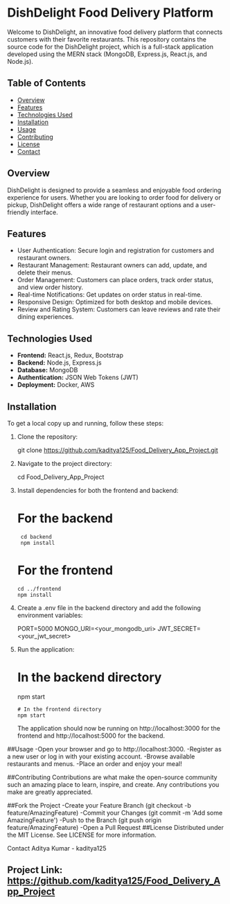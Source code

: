 # DishDelight Food Delivery Platform

Welcome to DishDelight, an innovative food delivery platform that connects customers with their favorite restaurants. This repository contains the source code for the DishDelight project, which is a full-stack application developed using the MERN stack (MongoDB, Express.js, React.js, and Node.js).

## Table of Contents

- [Overview](#overview)
- [Features](#features)
- [Technologies Used](#technologies-used)
- [Installation](#installation)
- [Usage](#usage)
- [Contributing](#contributing)
- [License](#license)
- [Contact](#contact)

## Overview

DishDelight is designed to provide a seamless and enjoyable food ordering experience for users. Whether you are looking to order food for delivery or pickup, DishDelight offers a wide range of restaurant options and a user-friendly interface.

## Features

- User Authentication: Secure login and registration for customers and restaurant owners.
- Restaurant Management: Restaurant owners can add, update, and delete their menus.
- Order Management: Customers can place orders, track order status, and view order history.
- Real-time Notifications: Get updates on order status in real-time.
- Responsive Design: Optimized for both desktop and mobile devices.
- Review and Rating System: Customers can leave reviews and rate their dining experiences.

## Technologies Used

- **Frontend:** React.js, Redux, Bootstrap
- **Backend:** Node.js, Express.js
- **Database:** MongoDB
- **Authentication:** JSON Web Tokens (JWT)
- **Deployment:** Docker, AWS

## Installation

To get a local copy up and running, follow these steps:

1. Clone the repository:
   
   git clone https://github.com/kaditya125/Food_Delivery_App_Project.git
   
2. Navigate to the project directory:

   cd Food_Delivery_App_Project
   
3. Install dependencies for both the frontend and backend:

      # For the backend
        cd backend
        npm install

      # For the frontend
       cd ../frontend
       npm install
   
5. Create a .env file in the backend directory and add the following environment variables:


      PORT=5000
      MONGO_URI=<your_mongodb_uri>
      JWT_SECRET=<your_jwt_secret>
      
6. Run the application:


      # In the backend directory
      npm start

       # In the frontend directory
       npm start
    The application should now be running on http://localhost:3000 for the frontend and http://localhost:5000 for the backend.

##Usage
 -Open your browser and go to http://localhost:3000.
 -Register as a new user or log in with your existing account.
 -Browse available restaurants and menus.
 -Place an order and enjoy your meal!
 
##Contributing
      Contributions are what make the open-source community such an amazing place to learn, inspire, and create. Any contributions you make are greatly appreciated.

##Fork the Project
   -Create your Feature Branch (git checkout -b feature/AmazingFeature)
   -Commit your Changes (git commit -m 'Add some AmazingFeature')
   -Push to the Branch (git push origin feature/AmazingFeature)
   -Open a Pull Request
##License
    Distributed under the MIT License. See LICENSE for more information.

Contact
Aditya Kumar - kaditya125

## Project Link: https://github.com/kaditya125/Food_Delivery_App_Project
